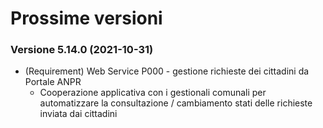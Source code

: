 # Prossime versioni

### Versione 5.14.0 (2021-10-31)

+ (Requirement) Web Service P000 - gestione richieste dei cittadini da Portale ANPR
    + Cooperazione applicativa con i gestionali comunali per automatizzare la consultazione / cambiamento stati delle richieste inviata dai cittadini

